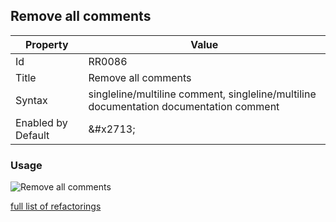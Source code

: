 ## Remove all comments

| Property | Value |
| -------- | ----- |
| Id | RR0086 |
| Title | Remove all comments |
| Syntax | singleline/multiline comment, singleline/multiline documentation documentation comment |
| Enabled by Default | &\#x2713; |

### Usage

![Remove all comments](../../images/refactorings/RemoveAllComments.png)

[full list of refactorings](Refactorings.md)